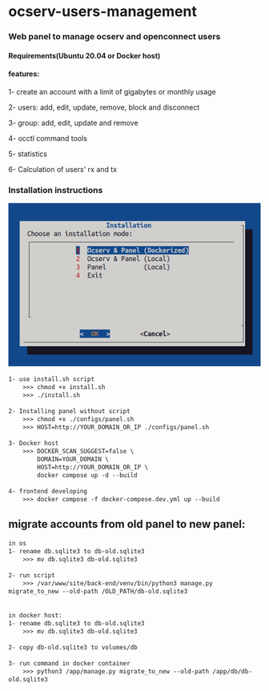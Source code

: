 # ocserv-users-management 
### Web panel to manage ocserv and openconnect users
#### Requirements(Ubuntu 20.04 or Docker host)

#### features:
1- create an account with a limit of gigabytes or monthly usage

2- users: add, edit, update, remove, block and disconnect

3- group: add, edit, update and remove 

4- occtl command tools

5- statistics

6- Calculation of users' rx and tx


### Installation instructions
<center><img src="dialog.png"></center>

```
1- use install.sh script
    >>> chmod +x install.sh 
    >>> ./install.sh

2- Installing panel without script
    >>> chmod +x ./configs/panel.sh 
    >>> HOST=http://YOUR_DOMAIN_OR_IP ./configs/panel.sh

3- Docker host
    >>> DOCKER_SCAN_SUGGEST=false \
        DOMAIN=YOUR_DOMAIN \
        HOST=http://YOUR_DOMAIN_OR_IP \
        docker compose up -d --build

4- frontend developing
    >>> docker compose -f docker-compose.dev.yml up --build
```

## migrate accounts from old panel to new panel:
```
in os
1- rename db.sqlite3 to db-old.sqlite3
    >>> mv db.sqlite3 db-old.sqlite3

2- run script
    >>> /var/www/site/back-end/venv/bin/python3 manage.py migrate_to_new --old-path /OLD_PATH/db-old.sqlite3


in docker host:
1- rename db.sqlite3 to db-old.sqlite3
    >>> mv db.sqlite3 db-old.sqlite3

2- copy db-old.sqlite3 to volumes/db

3- run command in docker container
    >>> python3 /app/manage.py migrate_to_new --old-path /app/db/db-old.sqlite3
```